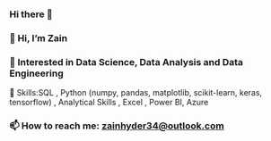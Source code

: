 ### Hi there 👋
### 👋 Hi, I’m Zain 
### 👀 Interested in Data Science, Data Analysis and Data Engineering
🐍 Skills:SQL , Python (numpy, pandas, matplotlib, scikit-learn, keras, tensorflow) , Analytical Skills , Excel , Power BI, Azure
### 📫 How to reach me: zainhyder34@outlook.com 
